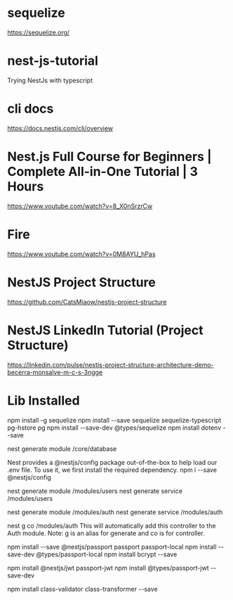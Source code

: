 # sequelize
https://sequelize.org/

# nest-js-tutorial
Trying NestJs with typescript 

# cli docs
https://docs.nestjs.com/cli/overview

# Nest.js Full Course for Beginners | Complete All-in-One Tutorial | 3 Hours
https://www.youtube.com/watch?v=8_X0nSrzrCw

# Fire
https://www.youtube.com/watch?v=0M8AYU_hPas

# NestJS Project Structure
https://github.com/CatsMiaow/nestjs-project-structure

# NestJS LinkedIn Tutorial (Project Structure)
https://linkedin.com/pulse/nestjs-project-structure-architecture-demo-becerra-monsalve-m-c-s-3ngge

# Lib Installed
npm install -g sequelize
npm install --save sequelize sequelize-typescript pg-hstore pg
npm install --save-dev @types/sequelize
npm install dotenv --save

nest generate module /core/database

Nest provides a @nestjs/config package out-of-the-box to help load our .env file. To use it, we first install the required dependency.
npm i --save @nestjs/config

nest generate module /modules/users
nest generate service /modules/users

nest generate module /modules/auth
nest generate service /modules/auth

nest g co /modules/auth
This will automatically add this controller to the Auth module.
Note: g is an alias for generate and co is for controller.


npm install --save @nestjs/passport passport passport-local
npm install --save-dev @types/passport-local
npm install bcrypt --save

npm install @nestjs/jwt passport-jwt
npm install @types/passport-jwt --save-dev

npm install class-validator class-transformer --save